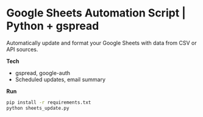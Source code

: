 # Google Sheets Automation Script | Python + gspread

Automatically update and format your Google Sheets with data from CSV or API sources.

**Tech**

- gspread, google-auth
- Scheduled updates, email summary

**Run**

```bash
pip install -r requirements.txt
python sheets_update.py
```
